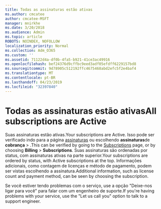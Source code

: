 ```yaml
---
title: Todas as assinaturas estão ativas
ms.author: cmcatee
author: cmcatee-MSFT
manager: mnirkhe
ms.date: 3/20/2018
ms.audience: Admin
ms.topic: article
ROBOTS: NOINDEX, NOFOLLOW
localization_priority: Normal
ms.collection: Adm_O365
ms.custom: ''
ms.assetid: 71122d4a-df0b-4fa5-b921-41ce3ac49916
ms.openlocfilehash: bef24376d9cffbc9eed3adf05efdff6229157bd8
ms.sourcegitcommit: 9d78905c512192ffc4675468abd2efc5f2e4baf4
ms.translationtype: MT
ms.contentlocale: pt-BR
ms.lasthandoff: 04/23/2019
ms.locfileid: "32397840"
---
```

# <a name="all-subscriptions-are-active"></a><span data-ttu-id="62e7a-102">Todas as assinaturas estão ativas</span><span class="sxs-lookup"><span data-stu-id="62e7a-102">All subscriptions are Active</span></span>

<span data-ttu-id="62e7a-103">Suas assinaturas estão ativas.</span><span class="sxs-lookup"><span data-stu-id="62e7a-103">Your subscriptions are Active.</span></span> <span data-ttu-id="62e7a-104">Isso pode ser verificado indo para a página [assinaturas](https://go.microsoft.com/fwlink/p/?linkid=842054) ou escolhendo **assinaturas**de **cobrança** \> .</span><span class="sxs-lookup"><span data-stu-id="62e7a-104">This can be verified by going to the [Subscriptions](https://go.microsoft.com/fwlink/p/?linkid=842054) page, or by choosing **Billing** \> **Subscriptions**.</span></span> <span data-ttu-id="62e7a-105">Suas assinaturas são ordenadas por status, com assinaturas ativas na parte superior.</span><span class="sxs-lookup"><span data-stu-id="62e7a-105">Your subscriptions are ordered by status, with Active subscriptions at the top.</span></span> <span data-ttu-id="62e7a-106">Informações adicionais, como contagem de licenças e método de pagamento, podem ser vistas escolhendo a assinatura.</span><span class="sxs-lookup"><span data-stu-id="62e7a-106">Additional information, such as license count and payment method, can be seen by choosing the subscription.</span></span>
  
<span data-ttu-id="62e7a-107">Se você estiver tendo problemas com o serviço, use a opção "Deixe-nos ligar para você" para falar com um engenheiro de suporte.</span><span class="sxs-lookup"><span data-stu-id="62e7a-107">If you're having problems with your service, use the "Let us call you" option to talk to a support engineer.</span></span>
  

